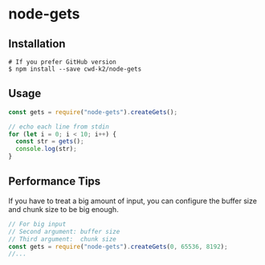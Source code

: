 # node-gets

## Installation

```
# If you prefer GitHub version
$ npm install --save cwd-k2/node-gets
```

## Usage

```js
const gets = require("node-gets").createGets();

// echo each line from stdin
for (let i = 0; i < 10; i++) {
  const str = gets();
  console.log(str);
}
```

## Performance Tips

If you have to treat a big amount of input, you can configure the buffer size and chunk size to be big enough.

```js
// For big input
// Second argument: buffer size
// Third argument:  chunk size
const gets = require("node-gets").createGets(0, 65536, 8192);
//...
```
